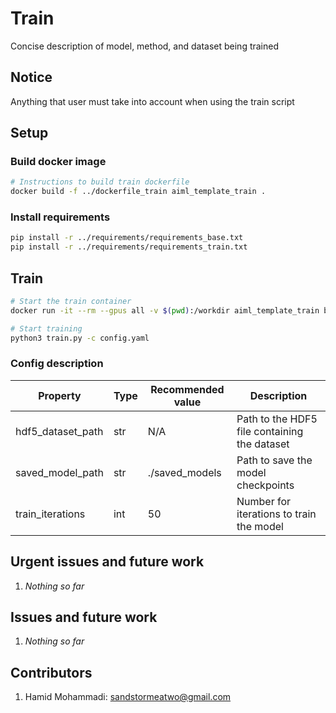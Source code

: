 # Train

Concise description of model, method, and dataset being trained


## Notice

Anything that user must take into account when using the train script


## Setup

### Build docker image

```bash
# Instructions to build train dockerfile
docker build -f ../dockerfile_train aiml_template_train .
```

### Install requirements

```bash
pip install -r ../requirements/requirements_base.txt
pip install -r ../requirements/requirements_train.txt
```


## Train

```bash
# Start the train container
docker run -it --rm --gpus all -v $(pwd):/workdir aiml_template_train bash

# Start training
python3 train.py -c config.yaml
```

### Config description

| Property | Type | Recommended value | Description |
|----------|------|-------------------|-------------|
| hdf5_dataset_path | str | N/A | Path to the HDF5 file containing the dataset |
| saved_model_path | str | ./saved_models | Path to save the model checkpoints |
| train_iterations | int | 50 | Number for iterations to train the model |


## Urgent issues and future work
1. *Nothing so far*


## Issues and future work
1. *Nothing so far*


## Contributors
1. Hamid Mohammadi: <sandstormeatwo@gmail.com>
